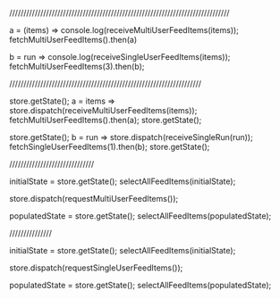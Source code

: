 //////////////////////////////////////////////////////////////////////////////

a = (items) => console.log(receiveMultiUserFeedItems(items));
fetchMultiUserFeedItems().then(a)


b = run => console.log(receiveSingleUserFeedItems(items));
fetchMultiUserFeedItems(3).then(b);


////////////////////////////////////////////////////////////////////

store.getState();
a = items => store.dispatch(receiveMultiUserFeedItems(items));
fetchMultiUserFeedItems().then(a);
store.getState();



store.getState();
b = run => store.dispatch(receiveSingleRun(run));
fetchSingleUserFeedItems(1).then(b);
store.getState();


//////////////////////////////

initialState = store.getState();
selectAllFeedItems(initialState);

store.dispatch(requestMultiUserFeedItems());

populatedState = store.getState();
selectAllFeedItems(populatedState);


///////////////

initialState = store.getState();
selectAllFeedItems(initialState);

store.dispatch(requestSingleUserFeedItems());

populatedState = store.getState();
selectAllFeedItems(populatedState);
